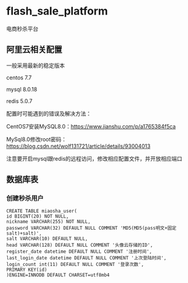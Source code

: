 # flash_sale_platform
电商秒杀平台

## 阿里云相关配置
一般采用最新的稳定版本

centos 7.7

mysql 8.0.18

redis 5.0.7

配置时可能遇到的错误及解决方法：

CentOS7安装MySQL8.0：https://www.jianshu.com/p/a1765384f5ca

MySql8.0修改root密码：https://blog.csdn.net/wolf131721/article/details/93004013

注意要开启mysql跟redis的远程访问，修改相应配置文件，并开放相应端口


## 数据库表
### 创建秒杀用户
```mysql
CREATE TABLE miaosha_user(
id BIGINT(20) NOT NULL,
nickname VARCHAR(255) NOT NULL,
password VARCHAR(32) DEFAULT NULL COMMENT 'MD5(MD5(pass明文+固定salt)+salt)',
salt VARCHAR(10) DEFAULT NULL,
head VARCHAR(128) DEFAULT NULL COMMENT '头像云存储的ID',
register_date datetime DEFAULT NULL COMMENT '注册时间',
last_login_date datetime DEFAULT NULL COMMENT '上次登陆时间',
login_count int(11) DEFAULT NULL COMMENT '登录次数',
PRIMARY KEY(id)
)ENGINE=INNODB DEFAULT CHARSET=utf8mb4
```

